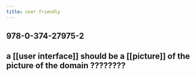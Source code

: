 ```yaml
---
title: user friendly
---
```


## 978-0-374-27975-2
## a [[user interface]] should be a [[picture]] of the picture of the domain ????????
##

